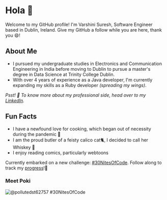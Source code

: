 # Hola 👾

Welcome to my GitHub profile! I'm Varshini Suresh, Software Engineer based in Dublin, Ireland. Give my GitHub a follow while you are here, thank you 😄!

## About Me
- I pursued my undergraduate studies in Electronics and Communication Engineering in India before moving to Dublin to pursue a master's degree in Data Science at Trinity College Dublin.
- With over 4 years of experience as a Java developer, I'm currently expanding my skills as a Ruby developer _(spreading my wings)_.

_Psst! 🤫 To know more about my professional side, head over to my [LinkedIn](www.linkedin.com/in/varshini-suresh-264538201)._

## Fun Facts
- I have a newfound love for cooking, which began out of necessity during the pandemic 🍲
- I am the proud butler of a feisty calico cat🐈, I decided to call her Whiskey 🥃
- I enjoy reading comics, particularly webtoons

Currently embarked on a new challenge: [#30NitesOfCode](https://www.codedex.io/30-nites-of-code). Follow along to track my [progress](https://www.codedex.io/@pollutedst62757/30-nites-of-code)!🤩

### Meet Poki
![@pollutedst62757 #30NitesOfCode](https://www.codedex.io/api/petStatus?user=pollutedst62757) 
